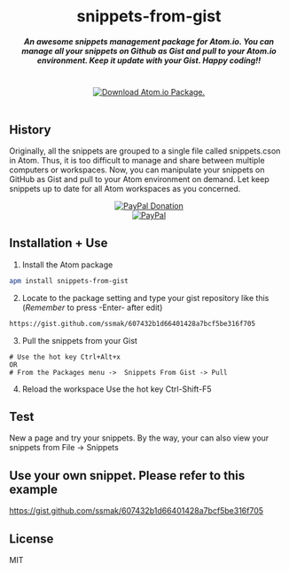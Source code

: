 <h1 align="center">snippets-from-gist</h1>

<h5 align="center">An awesome snippets management package for Atom.io. You can manage all your snippets on Github as Gist and pull to your Atom.io environment. Keep it update with your Gist. Happy coding!!
</h5>
<br />
<div align="center">
  <a href="https://atom.io/packages/snippets-from-gist">
    <img src="https://img.shields.io/apm/dm/vim-mode.svg" alt="Download Atom.io Package." />
  </a>
</div>
<br />

## History
Originally, all the snippets are grouped to a single file called snippets.cson in Atom. Thus, it is too difficult to manage and share between multiple computers or workspaces. Now, you can manipulate your snippets on GitHub as Gist and pull to your Atom environment on demand. Let keep snippets up to date for all Atom workspaces as you concerned.
<br />
<div align="center">
  <a href="https://paypal.me/ssmak">
    <img src="https://img.shields.io/badge/Donate-PayPal-green.svg" alt="PayPal Donation" />
  </a>
  <br />
  <a href="https://paypal.me/ssmak">
    <img src="https://www.paypalobjects.com/webstatic/mktg/logo/AM_mc_vs_dc_ae.jpg" alt="PayPal" />
  </a>
</div>

## Installation + Use
1. Install the Atom package
``` bash
apm install snippets-from-gist
```
2. Locate to the package setting and type your gist repository like this (*Remember* to press -Enter- after edit)
```bash
https://gist.github.com/ssmak/607432b1d66401428a7bcf5be316f705
```

3. Pull the snippets from your Gist
```
# Use the hot key Ctrl+Alt+x
OR
# From the Packages menu ->  Snippets From Gist -> Pull
```

4. Reload the workspace
Use the hot key Ctrl-Shift-F5

## Test
New a page and try your snippets. By the way, your can also view your snippets from File -> Snippets

## Use your own snippet. Please refer to this example
https://gist.github.com/ssmak/607432b1d66401428a7bcf5be316f705


## License
MIT
